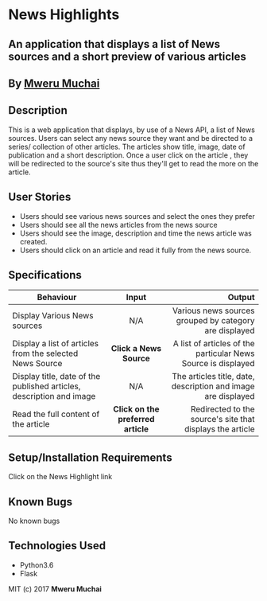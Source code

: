 # News Highlights

## An application that displays a list of News sources and a short preview of various articles

## By [Mweru Muchai](https://github.com/mwerumuchai)

## Description
This is a web application that displays, by use of a News API, a list of News sources. Users can select any news source they want and be directed to a series/ collection of other articles. The articles show title, image, date of publication and a short description. Once a user click on the article , they will be redirected to the source's site thus they'll get to read the more on the article.


## User Stories
* Users should see various news sources and select the ones they prefer
* Users should see all the news articles from the news source
* Users should see the image, description and time the news article was created.
* Users should click on an article and read it fully from the news source.

## Specifications
| Behaviour | Input | Output |
| --------------- | :----------:| --------: |
|Display Various News sources | N/A | Various news sources grouped by category are displayed |
|Display a list of articles from the selected News Source | **Click a News Source** | A list of articles of the particular News Source is displayed|
|Display title, date of the published articles, description and image | N/A | The articles title, date, description and image are displayed |
|Read the full content of the article| **Click on the preferred article** | Redirected to the source's site that displays the article|

## Setup/Installation Requirements

Click on the News Highlight link

## Known Bugs

No known bugs

## Technologies Used

* Python3.6
* Flask

MIT (c) 2017 **Mweru Muchai**
